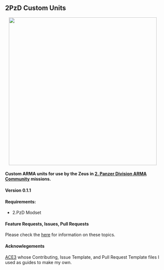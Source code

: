 ## 2PzD Custom Units

<p align="center">
    <img src="https://c2.staticflickr.com/6/5524/30201576222_3b9546362d_o.png" width="480">
</p>

#### Custom ARMA units for use by the Zeus in [2. Panzer Division ARMA Community](https://2pzd.net/) missions.

#### Version 0.1.1

#### Requirements:
* 2.PzD Modset

#### Feature Requests, Issues, Pull Requests
Please check the [here](https://github.com/Drofseh/2PzD_Custom_Units/blob/master/.github/CONTRIBUTING.md) for information on these topics.

#### Acknowlegements
[ACE3](https://github.com/acemod/ACE3) whose Contributing, Issue Template, and Pull Request Template files I used as guides to make my own.